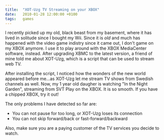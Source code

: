 ```yaml
---
title:	"XOT-Uzg TV Streaming on your XBOX"
date:	2010-01-28 12:00:00 +0100
tags: 	games
---
```


I recently picked up my old, black beast from my basement, where it has lived in
solitude since I bought my Wii. Since it is *old* and much has happened with the
video game indistry since it came out, I don't game on my XBOX anymore. I use it
to play around with the XBOX MediaCenter software, instead. After upgrading XBMC
to the latest version, a friend of mine told me about XOT-Uzg, which is a script
that can be used to stream web TV.

After installing the script, I noticed how the wonders of the new world appeared
before me...as XOT-Uzg let me stream TV shows from Swedish channels as well. Now,
my 1 year old daugher is watching "In the Night Garden", streaming from SVT Play
on the XBOX. It is so smooth. If you have a chipped XBOX, try it out!

The only problems I have detected so far are:

* You can not pause for too long, or XOT-Uzg loses its connection
* You can not skip forward/back or fast-forward/backward

Also, make sure you are a paying customer of the TV services you decide to watch.